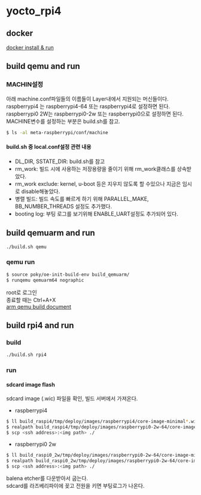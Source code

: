 # yocto_rpi4
## docker
[docker install & run](./docker/README.md)

## build qemu and run
### MACHIN설정
아래 machine.conf파일들의 이름들이 Layer내에서 지원되는 머신들이다.  
raspberrypi4 는 raspberrypi4-64 또는 raspberrypi4로 설정하면 된다.  
raspberrypi0 2W는 raspberrypi0-2w 또는 raspberrypi0으로 설정하면 된다.  
MACHINE변수를 설정하는 부분은 build.sh를 참고.  
~~~bash
$ ls -al meta-raspberrypi/conf/machine
~~~

#### build.sh 중 local.conf설정 관련 내용
 - DL_DIR, SSTATE_DIR: build.sh를 참고  
 - rm_work: 빌드 시에 사용하는 저장용량을 줄이기 위해 rm_work클래스를 상속받았다.  
 - rm_work exclude: kernel, u-boot 등은 지우지 않도록 할 수있으나 지금은 임시로 disable해놓았다.  
 - 병렬 빌드: 빌드 속도를 빠르게 하기 위해 PARALLEL_MAKE, BB_NUMBER_THREADS 설정도 추가했다.  
 - booting log: 부팅 로그를 보기위해 ENABLE_UART설정도 추가되어 있다.  

## build qemuarm and run
~~~bash
./build.sh qemu
~~~

### qemu run
~~~bash
$ source poky/oe-init-build-env build_qemuarm/
$ runqemu qemuarm64 nographic
~~~

root로 로그인  
종료할 때는 Ctrl+A+X  
[arm qemu build document](https://learn.arm.com/learning-paths/embedded-and-microcontrollers/yocto_qemu/yocto_build/)

## build rpi4 and run
### build
~~~bash
./build.sh rpi4
~~~

### run
#### sdcard image flash
sdcard image (.wic) 파일을 확인, 빌드 서버에서 가져온다.  
 - raspberrypi4
~~~bash
$ ll build_raspi4/tmp/deploy/images/raspberrypi4/core-image-minimal*.wic
$ realpath build_raspi4/tmp/deploy/images/raspberrypi0-2w-64/core-image-minimal*.wic
$ scp <ssh address>:<img path> ./
~~~

 - raspberrypi0 2w
~~~bash
$ ll build_raspi0_2w/tmp/deploy/images/raspberrypi0-2w-64/core-image-minimal*.wic
$ realpath build_raspi0_2w/tmp/deploy/images/raspberrypi0-2w-64/core-image-minimal*.wic
$ scp <ssh address>:<img path> ./
~~~

balena etcher를 다운받아서 굽는다.  
sdcard를 라즈베리파이에 꽂고 전원을 키면 부팅로그가 나온다.  
